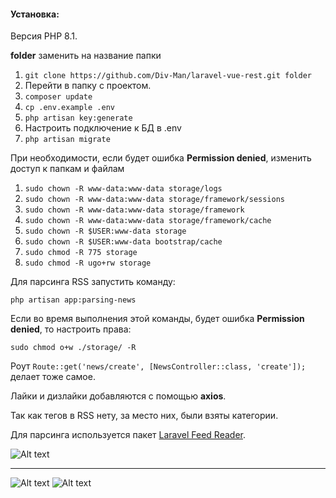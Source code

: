 #### Установка:

Версия PHP 8.1.

**folder** заменить на название папки

1. ```git clone https://github.com/Div-Man/laravel-vue-rest.git folder```
2. Перейти в папку с проектом.
3. ```composer update```
4. ```cp .env.example .env```
5. ```php artisan key:generate```
6. Настроить подключение к БД в .env
7. ```php artisan migrate```

При необходимости, если будет ошибка **Permission denied**, изменить доступ к папкам и файлам

1. ```sudo chown -R www-data:www-data storage/logs```
2. ```sudo chown -R www-data:www-data storage/framework/sessions```
3. ```sudo chown -R www-data:www-data storage/framework```
4. ```sudo chown -R www-data:www-data storage/framework/cache```
5. ```sudo chown -R $USER:www-data storage```
6. ```sudo chown -R $USER:www-data bootstrap/cache```
7. ```sudo chmod -R 775 storage```
8. ```sudo chmod -R ugo+rw storage```


Для парсинга RSS запустить команду:

```php artisan app:parsing-news```

Если во время выполнения этой команды, будет ошибка **Permission denied**, то настроить права:

```sudo chmod o+w ./storage/ -R```

Роут ```Route::get('news/create', [NewsController::class, 'create']);``` делает тоже самое.

Лайки и дизлайки добавляются с помощью **axios**.

Так как тегов в RSS нету, за место них, были взяты категории.

Для парсинга используется пакет [Laravel Feed Reader](https://github.com/vedmant/laravel-feed-reader).

![Alt text](https://github.com/Div-Man/laravel-parser-rss-/blob/master/public/rss1.png)
***
![Alt text](https://github.com/Div-Man/laravel-parser-rss-/blob/master/public/rss3.png)
![Alt text](https://github.com/Div-Man/laravel-parser-rss-/blob/master/public/rss4.png)


